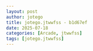 ```yaml
---
layout: post
author: jotego
title: jotego.jtwwfss - b1d67ef
date: 2025-07-18
categories: [Arcade, jtwwfss]
tags: [jotego.jtwwfss]
---
```


